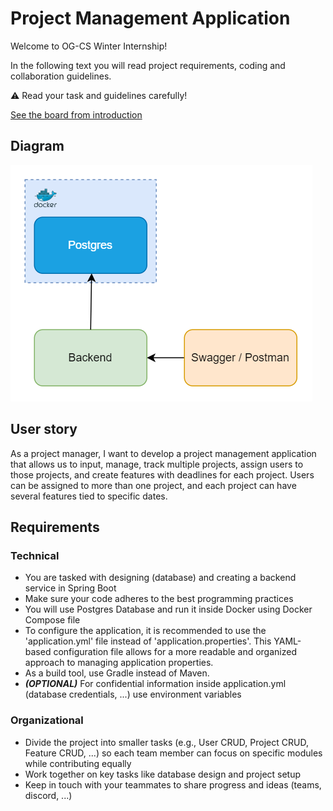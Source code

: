 # Project Management Application

Welcome to OG-CS Winter Internship!

In the following text you will read project requirements, coding and collaboration guidelines.

:warning: Read your task and guidelines carefully!

[See the board from introduction](https://excalidraw.com/#json=u01S_xBEVSAQZHQfmQFOo,sPtGX6P6pFgHMxQLhrAoXA)

## Diagram

![Component Diagram](/docs/component-diagram.drawio.png)

## User story

As a project manager, I want to develop a project management application that
allows us to input, manage, track multiple projects, assign users to those projects, and create features
with deadlines for each project. Users can be assigned to more than one project, and each
project can have several features tied to specific dates.

## Requirements

### Technical

- You are tasked with designing (database) and creating a backend service in Spring Boot
- Make sure your code adheres to the best programming practices
- You will use Postgres Database and run it inside Docker using Docker Compose file
- To configure the application, it is recommended to use the 'application.yml' file instead of 'application.properties'. This YAML-based configuration file allows for a more readable and organized approach to managing application properties.
- As a build tool, use Gradle instead of Maven.
- ***(OPTIONAL)*** For confidential information inside application.yml (database credentials, ...) use environment variables

### Organizational

- Divide the project into smaller tasks (e.g., User CRUD, Project CRUD, Feature CRUD, ...) so each team member can focus on specific modules while contributing equally
- Work together on key tasks like database design and project setup
- Keep in touch with your teammates to share progress and ideas (teams, discord, ...)
